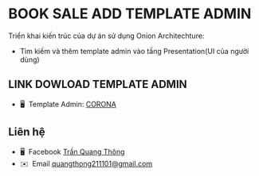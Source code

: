 # BOOK SALE ADD TEMPLATE ADMIN

Triển khai kiến trúc của dự án sử dụng Onion Architechture:

- Tìm kiếm và thêm template admin vào tầng Presentation(UI của người dùng)

## LINK DOWLOAD TEMPLATE ADMIN

* 🖥️  Template Admin: [CORONA](https://themewagon.com/themes/corona-free-responsive-bootstrap-4-admin-dashboard-template/)

## Liên hệ
* 🖥️  Facebook [Trần Quang Thông](https://www.facebook.com/quangthong211101)
* ✉️  Email [quangthong211101@gmail.com](mailto:quangthong211101@gmail.com)
